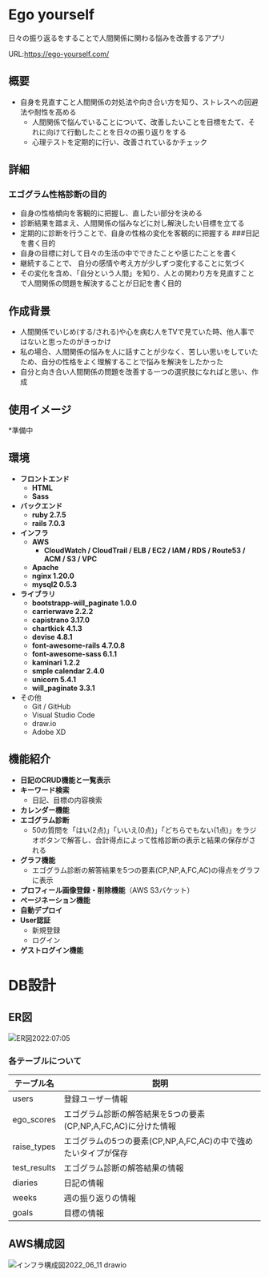 # Ego yourself
日々の振り返るをすることで人間関係に関わる悩みを改善するアプリ

URL:https://ego-yourself.com/

## 概要
- 自身を見直すこと人間関係の対処法や向き合い方を知り、ストレスへの回避法や耐性を高める
  - 人間関係で悩んでいることについて、改善したいことを目標をたて、それに向けて行動したことを日々の振り返りをする
  - 心理テストを定期的に行い、改善されているかチェック

## 詳細
### エゴグラム性格診断の目的
- 自身の性格傾向を客観的に把握し、直したい部分を決める
- 診断結果を踏まえ、人間関係の悩みなどに対し解決したい目標を立てる
- 定期的に診断を行うことで、自身の性格の変化を客観的に把握する
###日記を書く目的
- 自身の目標に対して日々の生活の中でできたことや感じたことを書く
- 継続することで、 自分の感情や考え方が少しずつ変化することに気づく
- その変化を含め、「自分という人間」を知り、人との関わり方を見直すことで人間関係の問題を解決することが日記を書く目的

## 作成背景
- 人間関係でいじめ(する/される)や心を病む人をTVで見ていた時、他人事ではないと思ったのがきっかけ
- 私の場合、人間関係の悩みを人に話すことが少なく、苦しい思いをしていたため、自分の性格をよく理解することで悩みを解決をしたかった
- 自分と向き合い人間関係の問題を改善する一つの選択肢になればと思い、作成

## 使用イメージ
*準備中


## 環境
- **フロントエンド**
  - **HTML**
  - **Sass**
- **バックエンド**
  - **ruby 2.7.5**
  - **rails 7.0.3**
- **インフラ**
  - **AWS**
    - **CloudWatch / CloudTrail / ELB / EC2 / IAM / RDS / Route53 / ACM / S3 / VPC**
  - **Apache**
  - **nginx 1.20.0**
  - **mysql2 0.5.3**
- **ライブラリ**
  - **bootstrapp-will_paginate  1.0.0**
  - **carrierwave 2.2.2**
  - **capistrano 3.17.0**
  - **chartkick 4.1.3**
  - **devise 4.8.1**
  - **font-awesome-rails 4.7.0.8**
  - **font-awesome-sass 6.1.1**
  - **kaminari 1.2.2**
  - **smple calendar 2.4.0**
  - **unicorn 5.4.1**
  - **will_paginate 3.3.1**
- その他
  - Git / GitHub
  - Visual Studio Code
  - draw.io
  - Adobe XD

## 機能紹介
- **日記のCRUD機能と一覧表示**
- **キーワード検索**
  - 日記、目標の内容検索
- **カレンダー機能**
- **エゴグラム診断**
  - 50の質問を「はい(2点)」「いいえ(0点)」「どちらでもない(1点)」をラジオボタンで解答し、合計得点によって性格診断の表示と結果の保存がされる
- **グラフ機能**
  - エゴグラム診断の解答結果を5つの要素(CP,NP,A,FC,AC)の得点をグラフに表示
- **プロフィール画像登録・削除機能**（AWS S3バケット）
- **ページネーション機能**
- **自動デプロイ**
- **User認証**
  - 新規登録
  - ログイン 
- **ゲストログイン機能**

# DB設計

## ER図
![ER図2022:07:05](https://user-images.githubusercontent.com/29491720/177353973-1114f54f-4691-4dfe-90d4-0f4241ac834a.png)


### 各テーブルについて
|テーブル名|説明|
|---|---|
|users|登録ユーザー情報|
|ego_scores|エゴグラム診断の解答結果を5つの要素(CP,NP,A,FC,AC)に分けた情報|
|raise_types|エゴグラムの5つの要素(CP,NP,A,FC,AC)の中で強めたいタイプが保存|
|test_results|エゴグラム診断の解答結果の情報|
|diaries|日記の情報|
|weeks|週の振り返りの情報|
|goals|目標の情報|


## AWS構成図
![インフラ構成図2022_06_11 drawio](https://user-images.githubusercontent.com/29491720/174911551-6cf40021-5ba8-4c9c-8608-6e8efbdbe220.jpg)
